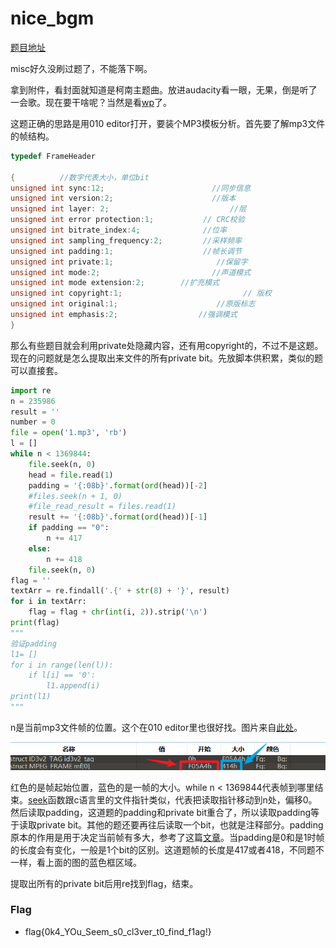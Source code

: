 # nice_bgm

[题目地址](https://adworld.xctf.org.cn/challenges/details?hash=ea8d4d36-13c5-11ed-9802-fa163e4fa66d)

misc好久没刷过题了，不能落下啊。

拿到附件，看封面就知道是柯南主题曲。放进audacity看一眼，无果，倒是听了一会歌。现在要干啥呢？当然是看[wp](https://blog.csdn.net/YSF__/article/details/126562971)了。

这题正确的思路是用010 editor打开，要装个MP3模板分析。首先要了解mp3文件的帧结构。

```c
typedef FrameHeader

{          //数字代表大小，单位bit
unsigned int sync:12;                        //同步信息
unsigned int version:2;                      //版本
unsigned int layer: 2;                           //层
unsigned int error protection:1;           // CRC校验
unsigned int bitrate_index:4;              //位率
unsigned int sampling_frequency:2;         //采样频率
unsigned int padding:1;                    //帧长调节
unsigned int private:1;                       //保留字
unsigned int mode:2;                         //声道模式
unsigned int mode extension:2;        //扩充模式
unsigned int copyright:1;                           // 版权
unsigned int original:1;                      //原版标志
unsigned int emphasis:2;                  //强调模式
}
```

那么有些题目就会利用private处隐藏内容，还有用copyright的，不过不是这题。现在的问题就是怎么提取出来文件的所有private bit。先放脚本供积累，类似的题可以直接套。

```python
import re
n = 235986
result = ''
number = 0
file = open('1.mp3', 'rb')
l = []
while n < 1369844:
    file.seek(n, 0)
    head = file.read(1)
    padding = '{:08b}'.format(ord(head))[-2]
    #files.seek(n + 1, 0)
    #file_read_result = files.read(1)
    result += '{:08b}'.format(ord(head))[-1]
    if padding == "0":
        n += 417
    else:
        n += 418
    file.seek(n, 0)
flag = ''
textArr = re.findall('.{' + str(8) + '}', result)
for i in textArr:
    flag = flag + chr(int(i, 2)).strip('\n')
print(flag)
"""
验证padding
l1= []
for i in range(len(l)):
    if l[i] == '0':
        l1.append(i)
print(l1)
"""
```

n是当前mp3文件帧的位置。这个在010 editor里也很好找。图片来自[此处](http://jzcheng.cn/archives/146.html)。

![frame_start](../../images/sRQhmE2pyTiMBjJ.png)

红色的是帧起始位置，蓝色的是一帧的大小。while n < 1369844代表帧到哪里结束。[seek](https://www.runoob.com/python/file-seek.html)函数跟c语言里的文件指针类似，代表把读取指针移动到n处，偏移0。然后读取padding，这道题的padding和private bit重合了，所以读取padding等于读取private bit。其他的题还要再往后读取一个bit，也就是注释部分。padding原本的作用是用于决定当前帧有多大，参考了这篇[文章](https://blog.tms.im/2021/03/30/ctf-mp3-copyright-bit.html)。当padding是0和是1时帧的长度会有变化，一般是1个bit的区别。这道题帧的长度是417或者418，不同题不一样，看上面的图的蓝色框区域。

提取出所有的private bit后用re找到flag，结束。

### Flag
- flag{0k4_YOu_Seem_s0_cl3ver_t0_find_f1ag!}